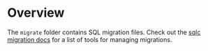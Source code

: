 # Overview

The `migrate` folder contains SQL migration files. Check out the [sqlc migration docs](https://docs.sqlc.dev/en/latest/howto/ddl.html#) for a list of tools for managing migrations.
